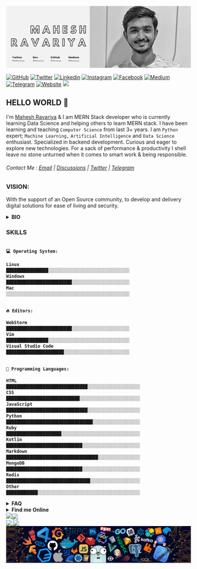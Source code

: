 <img src="/resource/stocks/header.png" alt="Mahesh Ravariya's Cover Photo" width="1200"/>

[![GitHub](https://img.shields.io/github/followers/MRavariya?style=social)](https://www.github.com/MRavariya)
[![Twitter](https://img.shields.io/twitter/url?label=MGRavariya&logo=Twitter&style=social&url=https://twitter.com/mgravariya)](https://twitter.com/mgravariya)
[![Linkedin](https://img.shields.io/badge/LinkedIn--_.svg?style=social&logo=linkedin)](https://in.linkedin.com/in/mahesh-ravariya)
[![Instagram](https://img.shields.io/badge/-MRavariya-white?style=flat-square&logo=Instagram&logoColor=purple&link=https://www.instagram.com/mravariya/)](https://www.instagram.com/mravariya/)
[![Facebook](https://img.shields.io/badge/-MRavariya-white?style=flat-square&logo=Facebook&logoColor=blue&link=https://www.facebook.com/mravariya)](https://www.facebook.com/mahesh.g.ravariya)
[![Medium](https://img.shields.io/badge/-MRavariya-white?style=flat-square&logo=Medium&logoColor=black&link=https://medium.com/@mravariya)](https://medium.com/@mravariya)
[![Telegram](https://img.shields.io/badge/-MRavariya-white?style=flat-square&logo=Telegram&logoColor=informational&link=https://telegram.org/@mravariya)](https://telegram.org/@mravariya)
[![Website](https://img.shields.io/badge/-Portfolio-white?style=flat-square&logo=Safari&logoColor=black&link=http://mahesh.work)](http://www.mahesh.works/)
![](https://visitor-badge.glitch.me/badge?page_id=mravariya.mravariya)

## HELLO WORLD 👋

I'm [Mahesh Ravariya](https://www.github.com/mravariya) & I am MERN Stack developer who is currently learning Data Science and helping others to learn MERN stack.
I have been learning and teaching ```Computer Science``` from last 3+ years. I am ```Python``` expert; ```Machine Learning,``` ```Artificial Intelligence``` and ```Data Science``` enthusiast. Specialized in backend development. Curious and eager to explore new technologies. For a sack of performance & productivity I shell leave no stone unturned when it comes to smart work & being responsible.

###### Contact Me : [Email](mailto:mravariya01@gmail.com) | [Discussions](https://github.com/mravariya/mravariya/discussions/1) | [Twitter](https://twitter.com/mgravariya) | [Telegram](https://telegram.org/@mravariya)


### VISION:
With the support of an Open Source community, to develop and delivery digital solutions for ease of living and security.

<details>
  <summary> <b>BIO</b> </summary>
<p><b>Name</b>       : <a href="https://www.github.com/mravariya">Mahesh Ravariya</a> <br/>
<b>Designation</b> : MERN Stack Developer <br/>
<b>Pronoun</b>     : He / Him <br/>
<b>Location</b>    : Mumbai MH India <br/>
<b>Time Zone</b>   : Asia/Kolkata <br/>
  <b>Interest<b>    : Artificial Intelligence, Machine Learning and Data Science Enthusiast</p>
</details>

### SKILLS

```text

💻 Operating System:

Linux                   ████████████████░░░░░░░░░░░░░░░░░░░░░░░░░░░░░░░
Windows                 █████████████████████████░░░░░░░░░░░░░░░░░░░░░░
Mac                     ░░░░░░░░░░░░░░░░░░░░░░░░░░░░░░░░░░░░░░░░░░░░░░░ 

```

```text

🔥 Editors:

WebStorm                █████████████████████████░░░░░░░░░░░░░░░░░░░░░░
Vim                     ████████████████░░░░░░░░░░░░░░░░░░░░░░░░░░░░░░░
Visual Studio Code      ██████████████████████░░░░░░░░░░░░░░░░░░░░░░░░░

```

```text

💬 Programming Languages: 

HTML                    ███████████████████████████████░░░░░░░░░░░░░░░░░░░░
CSS                     ████████████████████████████░░░░░░░░░░░░░░░░░░░░░░░
JavaScript              ███████████████████████████████░░░░░░░░░░░░░░░░░░░░
Python                  █████████████████████████████████░░░░░░░░░░░░░░░░░░
Ruby                    █████████████████████░░░░░░░░░░░░░░░░░░░░░░░░░░░░░░
Kotlin                  █████████████████████████████░░░░░░░░░░░░░░░░░░░░░░
Markdown                ███████████████████████████████████░░░░░░░░░░░░░░░░
MongoDB                 █████████████████████████████░░░░░░░░░░░░░░░░░░░░░░
Redis                   ████████████████████████████████░░░░░░░░░░░░░░░░░░░
Other                   ████████████░░░░░░░░░░░░░░░░░░░░░░░░░░░░░░░░░░░░░░░

```

<details>
  <summary> FAQ </summary>

- 🔭 I’m currently working on ................ <a href="https://github.com/mravariya/portfolio">Portfolio</a><br/>
- 🌱 I’m currently learning ...................... <a href="https://github.com/DataScience">Data Science</a><br/>
- 👯 I’m looking to collaborate on ........ <a href="https://github.com/TensorFlow">TensorFlow </a><br/>
- 🤔 I’m looking for help with ................ <a href="https://github.com/ml5js">ml5.js </a><br/>
- 💬 Ask me about .................................... <a href=#>Python, Machine Learning, Artificial Intelligence and Data Science </a><br/>
- 📫 How to reach me: ............................. Discussions : <a href="https://github.com/mravariya/mravariya/discussions/1"> Click Here </a> Email : <a href = "mailto:mravariya01@gmail.com"> Click Here </a> | Twitter : <a href = "https://twitter.com/mgravariya"> MGRavariya </a> | Telegram : <a href = "https://telegram.org/@mravariya"> MRavariya </a><br/>
- 😄 Pronouns: ........................................... He / Him ♂️ <br/>
- ⚡ Fun fact: .............................................. I mostly listen to Carnatic Classical music when coding.<br/>
</details>

<details>
  <summary> Find me Online </summary>
  <a href="https://dev.to/mravariya"><img align="auto" src="resource/Icons/dev.svg" alt="Find me on Dev.to" width="20" margin="5"/></a> <a href="https://dev.to/mravariya">MRavariya</a><br/>
  <a href="https://github.com/mravariya"><img align="auto" src="resource/Icons/github.svg" alt="Find me on GitHub" width="20" margin="5"/></a> <a href="https://github.com/mravariya">MRavariya</a><br/>
  <a href="https://facebook.com/mahesh.g.ravariya"><img align="auto" src="resource/Icons/facebook.svg" alt="Find me on Facebook" width="20" margin="5"/></a> <a href="https://facebook.com/mahesh.g.ravariya">Mahesh.G.Ravariya</a><br/>
  <a href="mailto:mravariya01@gmail.com"><img align="auto" src="resource/Icons/gmail.svg" alt="Email Me" width="20" margin="5"/></a> <a href="mailto:mravariya01@gmail.com">MRavariya@gmail.com</a><br/>
  <a href="https://instagram.com/mravariya"><img align="auto" src="resource/Icons/instagram.svg" alt="Find me on Instagram" width="20" margin="5"/></a> <a href="https://instagram.com/mravariya">MRavariya</a><br/>
  <a href="https://in.linkedin.com/in/mahesh-ravariya"><img align="auto" src="resource/Icons/linkedin.svg" alt="Find me on LinkedIn" width="20" margin="5"/></a> <a href="https://in.linkedin.com/in/mahesh-ravariya">Mahesh-ravariya</a><br/>
  <a href="https://medium.com/mravariya"><img align="auto" src="resource/Icons/medium.svg" alt="Find me on Medium.com" width="20" margin="5"/></a> <a href="https://medium.com/mravariya">MRavariya</a><br/>
  <a href="https://telegram.com/mravariya"><img align="auto" src="resource/Icons/telegram.svg" alt="Find me on Telegram" width="20" margin="5"/></a> <a href="https://telegram.com/mravariya">MRavariya</a><br/>
  <a href="https://twitter.com/mravariya"><img align="auto" src="resource/Icons/twitter.svg" alt="Find me on Twitter" width="20" margin="5"/></a> <a href="https://twitter.com/mravariya">MRavariya</a><br/>
  <a href="https://mahesh.works"><img align="auto" src="resource/Icons/safari.svg" alt="Portfolio" width="20" margin="5"/></a> <a href="https://mahesh.works">Mahesh.Works</a><br/>
</details>


<a href="https://github.com/mravariya/github-readme-stats">
<img align="left" src="https://github-readme-stats.vercel.app/api?username=mravariya&count_private=true&show_resource/Icons=true&title_color=1D3557&text_color=1D3557&icon_color=E63946&bg_color=F1FAEE&hide_border=true&include_all_commits=true" />
</a>
<a href"https://github.com/mravariya/devDocs">
<img align="center" src="https://github-readme-stats.vercel.app/api/top-langs/?username=mravariya&langs_count=8">
</a><br />
<a href="https://github.com/mravariya/devDocs">
  <img align="center" src="https://github-readme-stats.vercel.app/api/pin/?username=mravariya&repo=devDocs" />
</a>
<a href="https://github.com/anuraghazra/devDocs">
  <img align="center" src="https://github-readme-stats.vercel.app/api/pin/?username=mravariya&repo=devDocs" />
</a>

<img src="/resource/stocks/codeFooter.png" alt="Footer" width="1200"/>
